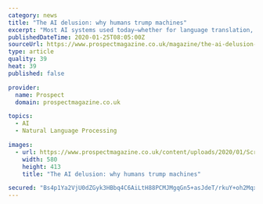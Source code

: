 ```yaml
---
category: news
title: "The AI delusion: why humans trump machines"
excerpt: "Most AI systems used today—whether for language translation, playing chess, driving cars, face recognition or medical diagnosis—deploy a technique called machine learning. So-called “convolutional neural -networks,” a silicon-chip version of the highly-interconnected web of neurons in our brains, are trained to spot patterns in data."
publishedDateTime: 2020-01-25T08:05:00Z
sourceUrl: https://www.prospectmagazine.co.uk/magazine/the-ai-delusion-why-humans-trump-machines-robots-artificial-intelligence-alpha-go-deepmind
type: article
quality: 39
heat: 39
published: false

provider:
  name: Prospect
  domain: prospectmagazine.co.uk

topics:
  - AI
  - Natural Language Processing

images:
  - url: https://www.prospectmagazine.co.uk/content/uploads/2020/01/Screenshot-2020-01-24-at-12.45.11.png
    width: 580
    height: 413
    title: "The AI delusion: why humans trump machines"

secured: "Bs4p1Ya2VjU0dZGyk3HBbq4C6AiLtH88PCMJMgqGn5+asJdeT/rkuY+oh2MqxNkjcDxD+Lw1C6xXV7XHInMDs9KXgzqFnhsCRlsIAZBcrw1xwqbLUkvU/aB+npYSXmW/i/c+AywAz4Kq/CFVKy6hLQREYHvh3rIgrZ/+lnIHuav+BuVWpHDmdhNo5FG59QoqOXwBy7QPN83K3OTIjBECGxk6RDti/imwBsK71jkdiYSuBPE1SWTGzqiFJ+VrxSPUZMrJaxrd/mt0M3kB8QgKt35PbKFb68JJ3p4B2Tfb6OQ32M6W3aUSr3P3z0E6XMCrXWn/hysvyZXbTfCqFy4Opa14zQysN4YQ7WaqOhVz1UeXdgEplXkhjeqWZKgVIaet8QgaY6VEVojJsL89+nq2SQkqTO+oJIv1jYC9d+z9GHZDbXBPkft3EaLPB1pVcNQmIY65SLki4iX6FF2cznxUHi9YPeVoq5yer/LkEVnaHrg=;+5y39E6tZ0bcY6ky4Abmwg=="
---
```


